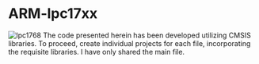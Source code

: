 # ARM-lpc17xx
![lpc1768](http://mbed.org/media/uploads/synvox/lpc1768_mbed_pinout.gif)
The code presented herein has been developed utilizing CMSIS libraries. To proceed, create individual projects for each file, incorporating the requisite libraries. I have only shared the main file.

